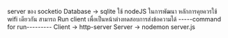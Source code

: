 server ของ socketio 
Database -> sqlite
ใช้ nodeJS ในการพัฒนา
หลักการคุยควรใช้ wifi เดียวกัน 
สามารถ Run client เพื่อเป็นหน้าต่างทดสอบการส่งข้อความได้ 
-----command for run---------
Client -> http-server
Server -> nodemon server.js
